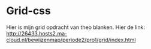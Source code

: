 # Grid-css
Hier is mijn grid opdracht van theo blanken.
Hier de link: http://26433.hosts2.ma-cloud.nl/bewijzenmap/periode2/pro1/grid/index.html
